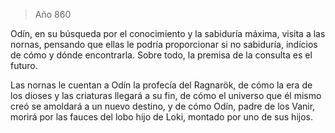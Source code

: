 > Año 860

Odín, en su búsqueda por el conocimiento y la sabiduría máxima, visita a las nornas, pensando que ellas le podría proporcionar si no sabiduría, indícios de cómo y dónde encontrarla. Sobre todo, la premisa de la consulta es el futuro.

Las nornas le cuentan a Odín la profecía del Ragnarök, de cómo la era de los dioses y las criaturas llegará a su fin, de cómo el universo que él mismo creó se amoldará a un nuevo destino, y de cómo Odín, padre de los Vanir, morirá por las fauces del lobo hijo de Loki, montado por uno de sus hijos.